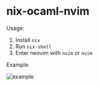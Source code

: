 # nix-ocaml-nvim

Usage:

1. Install `nix`
2. Run `nix-shell`
3. Enter neovim with `nvim` or `nvim`

Example:

![example](https://user-images.githubusercontent.com/1097794/209583087-be603201-b492-4e69-841e-2675b821c807.png "example")

